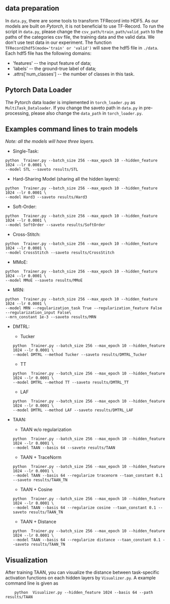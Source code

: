 ## data preparation
In `data.py`, there are some tools to transform TFRecord into 
HDF5. As our models are built on _Pytorch_, it is not beneficial
to use TF-Record. To run the script in `data.py`, please change
the `csv_path/train_path/valid_path` to the paths of the categories
csv file, the training data and the valid data. We don't use
test data in our experiment. The function `TFRecord2hdf5(mode='train' or 'valid')`
will save the hdf5 file in `./data`. Each hdf5 file has the following
domains:
- 'features' -- the input feature of data;
- 'labels' -- the ground-true label of data;
- .attrs['num_classes'] -- the number of classes in this task.

## Pytorch Data Loader
The Pytorch data loader is implemented in `torch_loader.py` as `MultiTask_Dataloader`. If you
change the saveto path in `data.py` in pre-processing, please also
change the `data_path` in `torch_loader.py`.

## Examples command lines to train models
 _Note: all the models will have three layers._
- Single-Task:
```shell
python  Trainer.py --batch_size 256 --max_epoch 10 --hidden_feature 1024 --lr 0.0001 \
--model STL --saveto results/STL
```

- Hard-Sharing Model (sharing all the hidden layers):
```shell
python  Trainer.py --batch_size 256 --max_epoch 10 --hidden_feature 1024 --lr 0.0001 \
--model Hard3 --saveto results/Hard3
```

- Soft-Order:
```shell
python  Trainer.py --batch_size 256 --max_epoch 10 --hidden_feature 1024 --lr 0.0001 \
--model SoftOrder --saveto results/SoftOrder
```

- Cross-Stitch:
```shell
python  Trainer.py --batch_size 256 --max_epoch 10 --hidden_feature 1024 --lr 0.0001 \
--model CrossStitch --saveto results/CrossStitch
```

- MMoE:
```shell
python  Trainer.py --batch_size 256 --max_epoch 10 --hidden_feature 1024 --lr 0.0001 \
--model MMoE --saveto results/MMoE
```

- MRN:
```shell
python  Trainer.py --batch_size 256 --max_epoch 10 --hidden_feature 1024 --lr 0.0001 \
--model MRN --regularization_task True --regularization_feature False --regularization_input False\
--mrn_constant 1e-3 --saveto results/MRN
```

- DMTRL:
    - Tucker
    ```shell
    python  Trainer.py --batch_size 256 --max_epoch 10 --hidden_feature 1024 --lr 0.0001 \
    --model DMTRL --method Tucker --saveto results/DMTRL_Tucker
    ```
    - TT
    ```shell
    python  Trainer.py --batch_size 256 --max_epoch 10 --hidden_feature 1024 --lr 0.0001 \
    --model DMTRL --method TT --saveto results/DMTRL_TT
    ```
    - LAF
    ```shell
    python  Trainer.py --batch_size 256 --max_epoch 10 --hidden_feature 1024 --lr 0.0001 \
    --model DMTRL --method LAF --saveto results/DMTRL_LAF
    ```

- TAAN:
    - TAAN w/o regularization
    ```shell
    python  Trainer.py --batch_size 256 --max_epoch 10 --hidden_feature 1024 --lr 0.0001 \
    --model TAAN --basis 64 --saveto results/TAAN
    ```
    - TAAN + TraceNorm
    ```shell
    python  Trainer.py --batch_size 256 --max_epoch 10 --hidden_feature 1024 --lr 0.0001 \
    --model TAAN --basis 64 --regularize tracenorm --taan_constant 0.1 --saveto results/TAAN_TN
    ```
    - TAAN + Cosine
    ```shell
    python  Trainer.py --batch_size 256 --max_epoch 10 --hidden_feature 1024 --lr 0.0001 \
    --model TAAN --basis 64 --regularize cosine --taan_constant 0.1 --saveto results/TAAN_TN
    ```
    
    - TAAN + Distance
    ```shell
    python  Trainer.py --batch_size 256 --max_epoch 10 --hidden_feature 1024 --lr 0.0001 \
    --model TAAN --basis 64 --regularize distance --taan_constant 0.1 --saveto results/TAAN_TN
    ```
    
## Visualization

After training TAAN, you can visualize the distance between task-specific activation functions on each hidden layers by 
`Visualizer.py`. A example command line is given as
```shell
    python  Visualizer.py --hidden_feature 1024 --basis 64 --path results/TAAN
```
